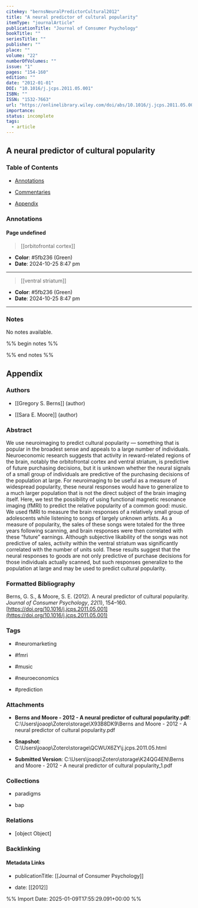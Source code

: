 ```yaml
---
citekey: "bernsNeuralPredictorCultural2012"
title: "A neural predictor of cultural popularity"
itemType: "journalArticle"
publicationTitle: "Journal of Consumer Psychology"
bookTitle: ""
seriesTitle: ""
publisher: ""
place: ""
volume: "22"
numberOfVolumes: ""
issue: "1"
pages: "154-160"
edition: ""
date: "2012-01-01"
DOI: "10.1016/j.jcps.2011.05.001"
ISBN: ""
ISSN: "1532-7663"
url: "https://onlinelibrary.wiley.com/doi/abs/10.1016/j.jcps.2011.05.001"
importance: 
status: incomplete
tags:
  - article
---
```


## A neural predictor of cultural popularity

### Table of Contents

- [Annotations](#annotations)

+ [Commentaries](#commentaries)

- [Appendix](#appendix)

### Annotations




#### Page undefined








> [[orbitofrontal cortex]]





- **Color**: #5fb236 (Green)
- **Date**: 2024-10-25 8:47 pm

---








> [[ventral striatum]]





- **Color**: #5fb236 (Green)
- **Date**: 2024-10-25 8:47 pm

---





### Notes


No notes available.


%% begin notes %%

<!-- Write your personal notes here -->

%% end notes %%

## Appendix

### Authors


- [[Gregory S. Berns]] (author)

- [[Sara E. Moore]] (author)



### Abstract

We use neuroimaging to predict cultural popularity — something that is popular in the broadest sense and appeals to a large number of individuals. Neuroeconomic research suggests that activity in reward-related regions of the brain, notably the orbitofrontal cortex and ventral striatum, is predictive of future purchasing decisions, but it is unknown whether the neural signals of a small group of individuals are predictive of the purchasing decisions of the population at large. For neuroimaging to be useful as a measure of widespread popularity, these neural responses would have to generalize to a much larger population that is not the direct subject of the brain imaging itself. Here, we test the possibility of using functional magnetic resonance imaging (fMRI) to predict the relative popularity of a common good: music. We used fMRI to measure the brain responses of a relatively small group of adolescents while listening to songs of largely unknown artists. As a measure of popularity, the sales of these songs were totaled for the three years following scanning, and brain responses were then correlated with these “future” earnings. Although subjective likability of the songs was not predictive of sales, activity within the ventral striatum was significantly correlated with the number of units sold. These results suggest that the neural responses to goods are not only predictive of purchase decisions for those individuals actually scanned, but such responses generalize to the population at large and may be used to predict cultural popularity.


### Formatted Bibliography

Berns, G. S., & Moore, S. E. (2012). A neural predictor of cultural popularity. _Journal of Consumer Psychology_, _22_(1), 154–160. [https://doi.org/10.1016/j.jcps.2011.05.001](https://doi.org/10.1016/j.jcps.2011.05.001)


### Tags


- #neuromarketing

- #fmri

- #music

- #neuroeconomics

- #prediction




### Attachments


- **Berns and Moore - 2012 - A neural predictor of cultural popularity.pdf**: C:\Users\joaop\Zotero\storage\X93B8DK9\Berns and Moore - 2012 - A neural predictor of cultural popularity.pdf

- **Snapshot**: C:\Users\joaop\Zotero\storage\QCWUX6ZY\j.jcps.2011.05.html

- **Submitted Version**: C:\Users\joaop\Zotero\storage\K24QG4EN\Berns and Moore - 2012 - A neural predictor of cultural popularity_1.pdf




### Collections


- paradigms

- bap




### Relations


- [object Object]



### Backlinking


#### Metadata Links


- publicationTitle: [[Journal of Consumer Psychology]]




- date: [[2012]]





<!-- Any additional notes or comments -->


%% Import Date: 2025-01-09T17:55:29.091+00:00 %%
